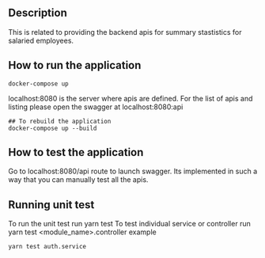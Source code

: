## Description
This is related to providing the backend apis for summary stastistics for salaried employees.

## How to run the application

```
docker-compose up 

```

localhost:8080 is the server where apis are defined. For the list of apis and listing please open the swagger at localhost:8080:api

```
## To rebuild the application
docker-compose up --build
```

## How to test the application

Go to localhost:8080/api route to launch swagger. Its implemented in such a way that you can manually test all the apis.


## Running unit test 
To run the unit test run yarn test 
To test individual service or controller run yarn test <module_name>.controller 
example

```
yarn test auth.service

```
